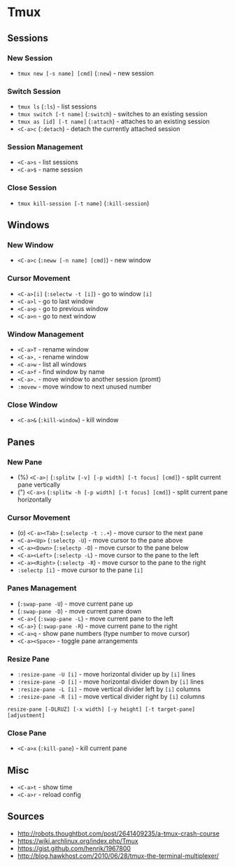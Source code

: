 # Tmux

## Sessions

### New Session

* `tmux new [-s name] [cmd]` (`:new`) - new session

### Switch Session

* `tmux ls` (`:ls`) - list sessions
* `tmux switch [-t name]` (`:switch`) - switches to an existing session
* `tmux as [id] [-t name]` (`:attach`) - attaches to an existing session
* `<C-a>c` (`:detach`) - detach the currently attached session

### Session Management

* `<C-a>s` - list sessions
* `<C-a>$` - name session

### Close Session

* `tmux kill-session [-t name]` (`:kill-session`)

## Windows

### New Window

* `<C-a>c` (`:neww [-n name] [cmd]`) - new window

### Cursor Movement

* `<C-a>[i]` (`:selectw -t [i]`) - go to window `[i]`
* `<C-a>l` - go to last window
* `<C-a>p` - go to previous window
* `<C-a>n` - go to next window

### Window Management

* `<C-a>T` - rename window
* `<C-a>,` - rename window
* `<C-a>w` - list all windows
* `<C-a>f` - find window by name
* `<C-a>.` - move window to another session (promt)
* `:movew` - move window to next unused number

### Close Window

* `<C-a>&` (`:kill-window`) - kill window

## Panes

### New Pane

* (%) `<C-a>|` (`:splitw [-v] [-p width] [-t focus] [cmd]`) - split current pane vertically
* (") `<C-a>s` (`:splitw -h [-p width] [-t focus] [cmd]`) - split current pane horizontally

### Cursor Movement

* (o) `<C-a><Tab>` (`:selectp -t :.+`) - move cursor to the next pane
* `<C-a><Up>` (`:selectp -U`) - move cursor to the pane above
* `<C-a><Down>` (`:selectp -D`) - move cursor to the pane below
* `<C-a><Left>` (`:selectp -L`) - move cursor to the pane to the left
* `<C-a><Right>` (`:selectp -R`) - move cursor to the pane to the right
* `:selectp [i]` - move cursor to the pane `[i]`

### Panes Management

* (`:swap-pane -U`) - move current pane up
* (`:swap-pane -D`) - move current pane down
* `<C-a>{` (`:swap-pane -L`) - move current pane to the left
* `<C-a>}` (`:swap-pane -R`) - move current pane to the right
* `<C-a>q` - show pane numbers (type number to move cursor)
* `<C-a><Space>` - toggle pane arrangements

### Resize Pane

* `:resize-pane -U [i]` - move horizontal divider up by `[i]` lines
* `:resize-pane -D [i]` - move horizontal divider down by `[i]` lines
* `:resize-pane -L [i]` - move vertical divider left by `[i]` columns
* `:resize-pane -R [i]` - move vertical divider right by `[i]` columns

`resize-pane [-DLRUZ] [-x width] [-y height] [-t target-pane] [adjustment]`

### Close Pane

* `<C-a>x` (`:kill-pane`) - kill current pane

## Misc

* `<C-a>t` - show time
* `<C-a>r` - reload config

## Sources

* http://robots.thoughtbot.com/post/2641409235/a-tmux-crash-course
* https://wiki.archlinux.org/index.php/Tmux
* https://gist.github.com/henrik/1967800
* http://blog.hawkhost.com/2010/06/28/tmux-the-terminal-multiplexer/
